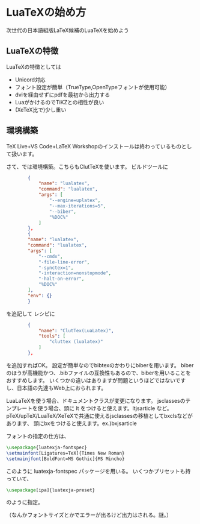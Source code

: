 # LuaTeXの始め方

次世代の日本語組版LaTeX候補のLuaTeXを始めよう

## LuaTeXの特徴

LuaTeXの特徴としては

- Unicord対応
- フォント設定が簡単（TrueType,OpenTypeフォントが使用可能）
- dviを経由せずにpdfを最初から出力する
- LuaがかけるのでTiKZとの相性が良い
- (XeTeX比で)少し重い

## 環境構築

TeX Live+VS Code+LaTeX Workshopのインストールは終わっているものとして扱います。

さて、では環境構築。こちらもClutTeXを使います。
ビルドツールに

```json
        {
            "name": "lualatex",
            "command": "lualatex",
            "args": [
                "--engine=uplatex",
                "--max-iterations=5",
                "--biber",
                "%DOC%"
            ]
        },
        {
        "name": "lualatex",
        "command": "lualatex",
        "args": [
            "--cmdx",
            "-file-line-error",
            "-synctex=1",
            "-interaction=nonstopmode",
            "-halt-on-error",
            "%DOC%"
        ],
        "env": {}
        }
```

を追記して
レシピに

```json
        {
            "name": "ClutTex(LuaLatex)",
            "tools": [
                "cluttex (lualatex)"
            ]
        },
```

を追加すればOK。
設定が簡単なのでbibtexのかわりにbiberを用います。
biberのほうが高機能かつ、.bibファイルの互換性もあるので、biberを用いることをおすすめします。
いくつかの違いはありますが問題というほどではないですし、日本語の先達もWeb上におられます。

LuaLaTeXを使う場合、ドキュメントクラスが変更になります。
jsclassesのテンプレートを使う場合、頭に lt をつけると使えます。ltjsarticle など。
pTeX/upTeX/LuaTeX/XeTeXで共通に使えるjsclassesの移植としてbxclsなどがあります、
頭にbxをつけると使えます。ex.)bxjsarticle

フォントの指定の仕方は、

```latex
\usepackage{luatexja-fontspec}
\setmainfont[Ligatures=TeX]{Times New Roman}
\setmainjfont[BoldFont=MS Gothic]{MS Mincho}
```

このように luatexja-fontspec パッケージを用いる。
いくつかプリセットも持っていて、

```latex
\usepackage[ipa]{luatexja-preset}
```

のように指定。

（なんかフォントサイズとかでエラーが出るけど出力はされる。謎。）
